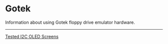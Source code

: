 # Gotek
Information about using Gotek floppy drive emulator hardware.

---

[Tested I2C OLED Screens](../../wiki/Tested-I2C-OLED-Screens)

